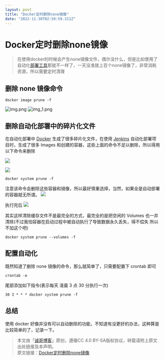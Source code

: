 ```yaml
---
layout: post
title: "Docker定时删除none镜像"
date: "2022-11-30T02:50:59.311Z"
---
```

Docker定时删除none镜像
================

> 在使用docker的时候会产生none镜像文件，偶尔没什么，但是比如使用了自动化[部署](https://chengzz.com/tag/deploy)[工具](https://chengzz.com/tag/tool)那就不一样了，一天没准就上百个none镜像了，非常消耗资源，所以需要定时清理

删除 none 镜像命令
------------

    docker image prune -f
    

![img.png](http://qiniu.chengzz.com/typora_img/202211221456996.png?imageView2/0/q/100%7Cwatermark/1/image/aHR0cHM6Ly9jaGVuZ3p6LmNvbS93YXRlcm1hcmsucG5n/dissolve/65/gravity/SouthEast/dx/10/dy/10) ![img_1.png](http://qiniu.chengzz.com/typora_img/202211221456704.png?imageView2/0/q/100%7Cwatermark/1/image/aHR0cHM6Ly9jaGVuZ3p6LmNvbS93YXRlcm1hcmsucG5n/dissolve/65/gravity/SouthEast/dx/10/dy/10)

删除自动化部署中的碎片化文件
--------------

在自动化部署中 [Docker](https://chengzz.com/tag/docker) 生成了很多碎片化文件，在使用 [Jenkins](https://chengzz.com/tag/jenkins) 自动化部署项目时，生成了很多 Images 和创建的容器，这些上面的命令不足以删除，所以得用以下命令来删除

![](http://qiniu.chengzz.com/typora_img/202211221456757.png?imageView2/0/q/100%7Cwatermark/1/image/aHR0cHM6Ly9jaGVuZ3p6LmNvbS93YXRlcm1hcmsucG5n/dissolve/65/gravity/SouthEast/dx/10/dy/10)

![](http://qiniu.chengzz.com/typora_img/202211221456441.png?imageView2/0/q/100%7Cwatermark/1/image/aHR0cHM6Ly9jaGVuZ3p6LmNvbS93YXRlcm1hcmsucG5n/dissolve/65/gravity/SouthEast/dx/10/dy/10)

    docker system prune -f
    

注意该命令会删除这些容器和镜像，所以最好慎重选择，当然，如果全是自动部署的容器就无所谓。 ![](http://qiniu.chengzz.com/typora_img/202211221456991.png?imageView2/0/q/100%7Cwatermark/1/image/aHR0cHM6Ly9jaGVuZ3p6LmNvbS93YXRlcm1hcmsucG5n/dissolve/65/gravity/SouthEast/dx/10/dy/10)

执行完后 ![](http://qiniu.chengzz.com/typora_img/202211221456903.png?imageView2/0/q/100%7Cwatermark/1/image/aHR0cHM6Ly9jaGVuZ3p6LmNvbS93YXRlcm1hcmsucG5n/dissolve/65/gravity/SouthEast/dx/10/dy/10)

其实这样清除缓存文件不是最完全的方式，最完全的是把空闲的 Volumes 也一并清除(不过我怕容器在启动过程中被自动执行了导致数据永久丢失，得不偿失 所以不加这个吧)

    docker system prune --volumes -f
    

配置自动化
-----

既然知道了删除 none 镜像的命令，那么就简单了，只需要配置下 crontab 即可

    crontab -e
    

尾部添加如下指令(表示每天 凌晨 3 点 30 分执行一次)

    30 3 * * * docker system prune -f
    

总结
--

使用 docker 好像并没有可以自动删除的功能，不知道有没更好的办法，这种算是比较简单的了，记录一下。

> 本文由「[诚哥博客](https://chengzz.com)」原创，遵循CC 4.0 BY-SA版权协议，转载请附上原文出处链接及本声明。  
> 原文链接：[Docker定时删除none镜像](https://chengzz.com/docs/engineer/2021/12/20/330)